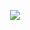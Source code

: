 
<p align="center">
  <a href="https://discord.com/users/953728215950712832"> <img align="center" src="https://lanyard.kyrie25.me/api/953728215950712832?waveColor=8B8BFA&waveSpotifyColor=B48EF7&gradient=645CBB-A084DC-BFACE2-EBC7E6"/></a>
</p>
